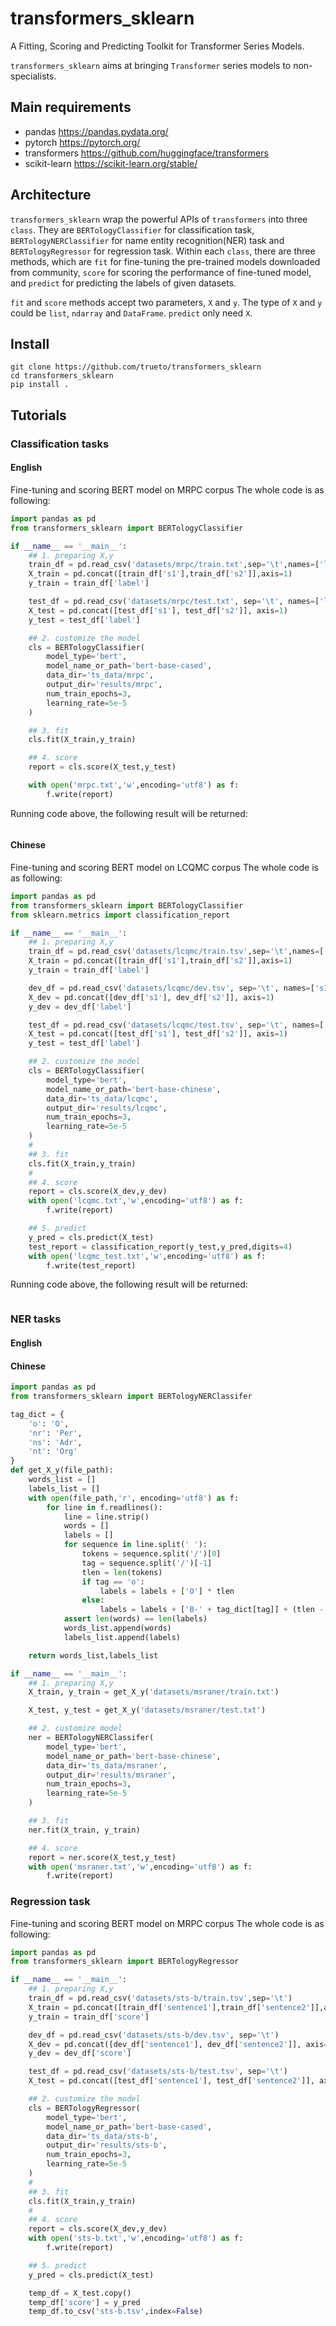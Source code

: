 # transformers_sklearn
A Fitting, Scoring and Predicting Toolkit for Transformer Series Models.

`transformers_sklearn` aims at bringing `Transformer` series models to non-specialists.

## Main requirements
- pandas https://pandas.pydata.org/
- pytorch https://pytorch.org/
- transformers https://github.com/huggingface/transformers
- scikit-learn https://scikit-learn.org/stable/

## Architecture
`transformers_sklearn` wrap the powerful APIs of `transformers` into three
`class`. They are `BERTologyClassifier` for classification task, `BERTologyNERClassifier`
for name entity recognition(NER) task and `BERTologyRegressor` for regression task.
Within each `class`, there are three methods, which are `fit` for fine-tuning
the pre-trained models downloaded from community, `score` for scoring the performance of
fine-tuned model, and `predict` for predicting the labels of given datasets.

`fit` and `score` methods accept two parameters, `X` and `y`. The type of `X` and `y`
could be `list`, `ndarray` and `DataFrame`. `predict` only need `X`.

## Install
```
git clone https://github.com/trueto/transformers_sklearn
cd transformers_sklearn
pip install .
```

## Tutorials

### Classification tasks
#### English
Fine-tuning and scoring BERT model on MRPC corpus
The whole code is as following:
```python
import pandas as pd
from transformers_sklearn import BERTologyClassifier

if __name__ == '__main__':
    ## 1. preparing X,y
    train_df = pd.read_csv('datasets/mrpc/train.txt',sep='\t',names=['label','id1','id2','s1','s2'])
    X_train = pd.concat([train_df['s1'],train_df['s2']],axis=1)
    y_train = train_df['label']

    test_df = pd.read_csv('datasets/mrpc/test.txt', sep='\t', names=['label', 'id1', 'id2', 's1', 's2'])
    X_test = pd.concat([test_df['s1'], test_df['s2']], axis=1)
    y_test = test_df['label']

    ## 2. customize the model
    cls = BERTologyClassifier(
        model_type='bert',
        model_name_or_path='bert-base-cased',
        data_dir='ts_data/mrpc',
        output_dir='results/mrpc',
        num_train_epochs=3,
        learning_rate=5e-5
    )

    ## 3. fit
    cls.fit(X_train,y_train)

    ## 4. score
    report = cls.score(X_test,y_test)

    with open('mrpc.txt','w',encoding='utf8') as f:
        f.write(report)
```
Running code above, the following result will be returned:

```

```
#### Chinese
Fine-tuning and scoring BERT model on LCQMC corpus
The whole code is as following:
```python
import pandas as pd
from transformers_sklearn import BERTologyClassifier
from sklearn.metrics import classification_report

if __name__ == '__main__':
    ## 1. preparing X,y
    train_df = pd.read_csv('datasets/lcqmc/train.tsv',sep='\t',names=['s1','s2','label'])
    X_train = pd.concat([train_df['s1'],train_df['s2']],axis=1)
    y_train = train_df['label']

    dev_df = pd.read_csv('datasets/lcqmc/dev.tsv', sep='\t', names=['s1', 's2','label'])
    X_dev = pd.concat([dev_df['s1'], dev_df['s2']], axis=1)
    y_dev = dev_df['label']

    test_df = pd.read_csv('datasets/lcqmc/test.tsv', sep='\t', names=['s1', 's2', 'label'])
    X_test = pd.concat([test_df['s1'], test_df['s2']], axis=1)
    y_test = test_df['label']

    ## 2. customize the model
    cls = BERTologyClassifier(
        model_type='bert',
        model_name_or_path='bert-base-chinese',
        data_dir='ts_data/lcqmc',
        output_dir='results/lcqmc',
        num_train_epochs=3,
        learning_rate=5e-5
    )
    #
    ## 3. fit
    cls.fit(X_train,y_train)
    #
    ## 4. score
    report = cls.score(X_dev,y_dev)
    with open('lcqmc.txt','w',encoding='utf8') as f:
        f.write(report)

    ## 5. predict
    y_pred = cls.predict(X_test)
    test_report = classification_report(y_test,y_pred,digits=4)
    with open('lcqmc_test.txt','w',encoding='utf8') as f:
        f.write(test_report)
```
Running code above, the following result will be returned:
```

```

### NER tasks
#### English

#### Chinese
```python
import pandas as pd
from transformers_sklearn import BERTologyNERClassifer

tag_dict = {
    'o': 'O',
    'nr': 'Per',
    'ns': 'Adr',
    'nt': 'Org'
}
def get_X_y(file_path):
    words_list = []
    labels_list = []
    with open(file_path,'r', encoding='utf8') as f:
        for line in f.readlines():
            line = line.strip()
            words = []
            labels = []
            for sequence in line.split(' '):
                tokens = sequence.split('/')[0]
                tag = sequence.split('/')[-1]
                tlen = len(tokens)
                if tag == 'o':
                    labels = labels + ['O'] * tlen
                else:
                    labels = labels + ['B-' + tag_dict[tag]] + (tlen - 1) * ['I-' + tag_dict[tag]]
            assert len(words) == len(labels)
            words_list.append(words)
            labels_list.append(labels)

    return words_list,labels_list

if __name__ == '__main__':
    ## 1. preparing X,y
    X_train, y_train = get_X_y('datasets/msraner/train.txt')

    X_test, y_test = get_X_y('datasets/msraner/test.txt')

    ## 2. customize model
    ner = BERTologyNERClassifer(
        model_type='bert',
        model_name_or_path='bert-base-chinese',
        data_dir='ts_data/msraner',
        output_dir='results/msraner',
        num_train_epochs=3,
        learning_rate=5e-5
    )

    ## 3. fit
    ner.fit(X_train, y_train)

    ## 4. score
    report = ner.score(X_test,y_test)
    with open('msraner.txt','w',encoding='utf8') as f:
        f.write(report)
```

### Regression task
Fine-tuning and scoring BERT model on MRPC corpus
The whole code is as following:
```python
import pandas as pd
from transformers_sklearn import BERTologyRegressor

if __name__ == '__main__':
    ## 1. preparing X,y
    train_df = pd.read_csv('datasets/sts-b/train.tsv',sep='\t')
    X_train = pd.concat([train_df['sentence1'],train_df['sentence2']],axis=1)
    y_train = train_df['score']

    dev_df = pd.read_csv('datasets/sts-b/dev.tsv', sep='\t')
    X_dev = pd.concat([dev_df['sentence1'], dev_df['sentence2']], axis=1)
    y_dev = dev_df['score']

    test_df = pd.read_csv('datasets/sts-b/test.tsv', sep='\t')
    X_test = pd.concat([test_df['sentence1'], test_df['sentence2']], axis=1)

    ## 2. customize the model
    cls = BERTologyRegressor(
        model_type='bert',
        model_name_or_path='bert-base-cased',
        data_dir='ts_data/sts-b',
        output_dir='results/sts-b',
        num_train_epochs=3,
        learning_rate=5e-5
    )
    #
    ## 3. fit
    cls.fit(X_train,y_train)
    #
    ## 4. score
    report = cls.score(X_dev,y_dev)
    with open('sts-b.txt','w',encoding='utf8') as f:
        f.write(report)

    ## 5. predict
    y_pred = cls.predict(X_test)

    temp_df = X_test.copy()
    temp_df['score'] = y_pred
    temp_df.to_csv('sts-b.tsv',index=False)
```
